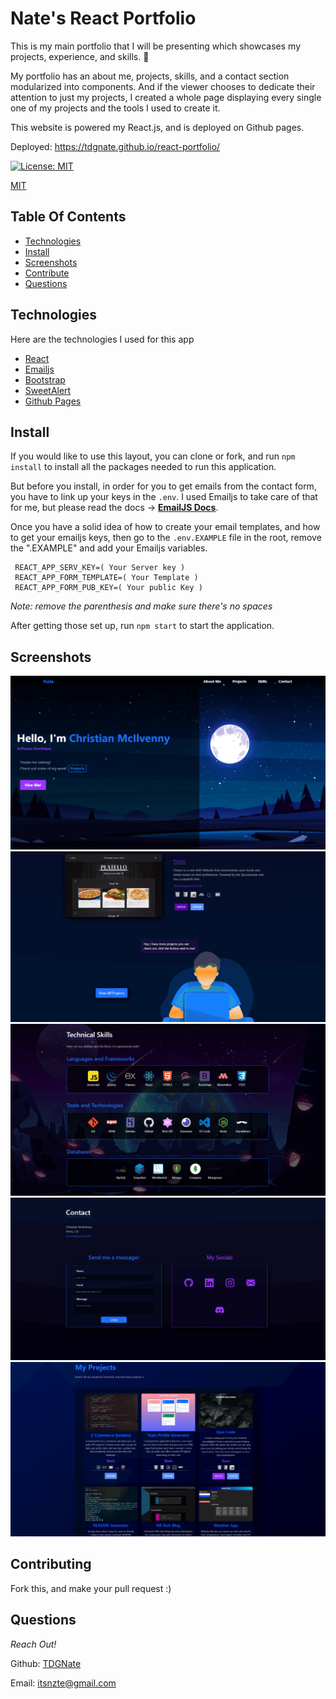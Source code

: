 # Nate's React Portfolio

This is my main portfolio that I will be presenting which showcases my projects, experience, and skills. 🙂

My portfolio has an about me, projects, skills, and a contact section modularized into components. And if the viewer chooses to dedicate their attention to just my projects, I created a whole page displaying every single one of my projects and the tools I used to create it.

This website is powered my React.js, and is deployed on Github pages.

Deployed: https://tdgnate.github.io/react-portfolio/ 

[![License: MIT](https://img.shields.io/badge/License-MIT-yellow.svg)](https://opensource.org/licenses/MIT)

[MIT](https://choosealicense.com/licenses/mit/)

## Table Of Contents

- [Technologies](#technologies)
- [Install](#install)
- [Screenshots](#screenshots)
- [Contribute](#contributing)
- [Questions](#questions)

## Technologies

Here are the technologies I used for this app

- [React](https://reactjs.org/)
- [Emailjs](https://www.emailjs.com/)
- [Bootstrap](https://getbootstrap.com/)
- [SweetAlert](https://sweetalert.js.org/guides/)
- [Github Pages](https://pages.github.com/)

## Install

If you would like to use this layout, you can clone or fork, and run `npm install` to install all the packages needed to run this application.

But before you install, in order for you to get emails from the contact form, you have to link up your keys in the `.env`. I used Emailjs to take care of that for me, but please read the docs -> **[EmailJS Docs](https://www.emailjs.com/docs/)**.

Once you have a solid idea of how to create your email templates, and how to get your emailjs keys, then go to the `.env.EXAMPLE` file in the root, remove the ".EXAMPLE" and add your Emailjs variables.

```
 REACT_APP_SERV_KEY=( Your Server key )
 REACT_APP_FORM_TEMPLATE=( Your Template )
 REACT_APP_FORM_PUB_KEY=( Your public Key )
```

_Note: remove the parenthesis and make sure there's no spaces_

After getting those set up, run `npm start` to start the application.

## Screenshots

  <img src="./assets/imgs/hero-section.png" alt="hero section" />
  <img src="./assets/imgs/below-projects-section.png" alt="project section" />
  <img src="./assets/imgs/skills-section.png" alt="skills section" />
  <img src="./assets/imgs/contact-section.png" alt="contact section" />
  <img src="./assets/imgs/projects-page.png" alt="project page" />

## Contributing

Fork this, and make your pull request :)

## Questions

_Reach Out!_

Github: [TDGNate](https://github.com/TDGNate)

Email: itsnzte@gmail.com
